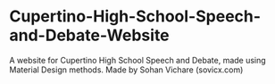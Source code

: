 # Cupertino-High-School-Speech-and-Debate-Website
A website for Cupertino High School Speech and Debate, made using Material Design methods.
Made by Sohan Vichare (sovicx.com)
